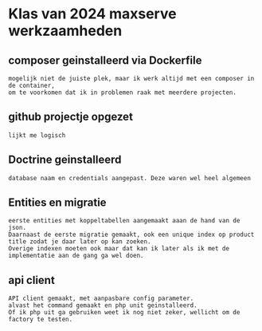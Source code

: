 # Klas van 2024 maxserve werkzaamheden

## composer geinstalleerd via Dockerfile
    mogelijk niet de juiste plek, maar ik werk altijd met een composer in de container, 
    om te voorkomen dat ik in problemen raak met meerdere projecten.

## github projectje opgezet
    lijkt me logisch

## Doctrine geinstalleerd 
    database naam en credentials aangepast. Deze waren wel heel algemeen

## Entities en migratie
    eerste entities met koppeltabellen aangemaakt aaan de hand van de json.
    Daarnaast de eerste migratie gemaakt, ook een unique index op product title zodat je daar later op kan zoeken.
    Overige indexen moeten ook maar dat kan ik later als ik met de implementatie aan de gang ga wel doen.

## api client
    API client gemaakt, met aanpasbare config parameter.
    alvast het command gemaakt en php unit geinstalleerd.
    Of ik php uit ga gebruiken weet ik nog niet zeker, wellicht om de factory te testen.


